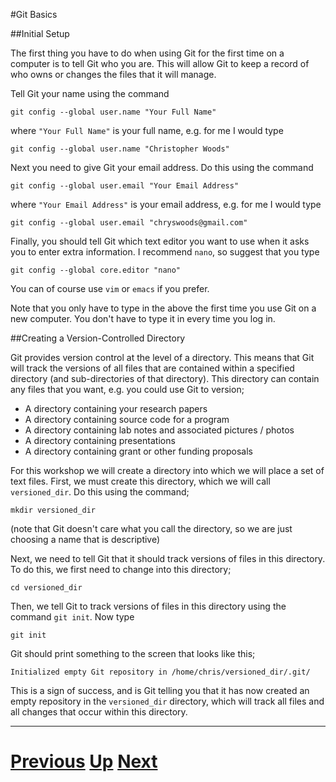 #Git Basics

##Initial Setup

The first thing you have to do when using Git for the first time on
a computer is to tell Git who you are. This will allow Git to keep
a record of who owns or changes the files that it will manage.

Tell Git your name using the command

```
git config --global user.name "Your Full Name"
```

where `"Your Full Name"` is your full name, e.g. for me I would type

```
git config --global user.name "Christopher Woods"
```

Next you need to give Git your email address. Do this using the command

```
git config --global user.email "Your Email Address"
```

where `"Your Email Address"` is your email address, e.g. for me I would type

```
git config --global user.email "chryswoods@gmail.com"
```

Finally, you should tell Git which text editor you want to use when
it asks you to enter extra information. I recommend `nano`, so suggest
that you type

```
git config --global core.editor "nano"
```

You can of course use `vim` or `emacs` if you prefer.

Note that you only have to type in the above the first time you use Git
on a new computer. You don't have to type it in every time you log in.

##Creating a Version-Controlled Directory

Git provides version control at the level of a directory. This means that 
Git will track the versions of all files that are contained within a 
specified directory (and sub-directories of that directory). This directory
can contain any files that you want, e.g. you could use Git to version;

* A directory containing your research papers
* A directory containing source code for a program
* A directory containing lab notes and associated pictures / photos
* A directory containing presentations
* A directory containing grant or other funding proposals

For this workshop we will create a directory into which we will 
place a set of text files. First, we must create this directory,
which we will call `versioned_dir`. Do this using the command;

```
mkdir versioned_dir
```

(note that Git doesn't care what you call the directory, so
we are just choosing a name that is descriptive)

Next, we need to tell Git that it should track versions of
files in this directory. To do this, we first need to change
into this directory;

```
cd versioned_dir
```

Then, we tell Git to track versions of files in this directory
using the command `git init`. Now type

```
git init
```

Git should print something to the screen that looks like this;

```
Initialized empty Git repository in /home/chris/versioned_dir/.git/
```

This is a sign of success, and is Git telling you that it has now
created an empty repository in the `versioned_dir` directory, which
will track all files and all changes that occur within this directory.


***

# [Previous](README.md) [Up](README.md) [Next](adding.md) 
